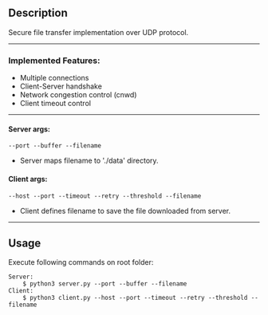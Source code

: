 ## Description
Secure file transfer implementation over UDP protocol.
___

### Implemented Features:
- Multiple connections
- Client-Server handshake
- Network congestion control (cnwd)
- Client timeout control
___

#### Server args:

    --port --buffer --filename

- Server maps filename to './data' directory.

#### Client args:

    --host --port --timeout --retry --threshold --filename

- Client defines filename to save the file downloaded from server.
___

## Usage
Execute following commands on root folder:

    Server: 
        $ python3 server.py --port --buffer --filename
    Client:
        $ python3 client.py --host --port --timeout --retry --threshold --filename